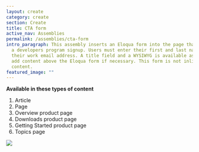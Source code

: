 ```yaml
---
layout: create
category: create
section: Create
title: CTA form
active_nav: Assemblies
permalink: /assemblies/cta-form
intro_paragraph: This assembly inserts an Eloqua form into the page that acts as
  a developers program signup. Users must enter their first and last names and
  their work email address. A title field and a WYSIWYG is available as well to
  add content above the Eloqua form if necessary. This form is not inline with
  content.
featured_image: ""
---
```

**Available in these types of content**

1. Article
2. Page
3. Overview product page
4. Downloads product page
5. Getting Started product page
6. Topics page

![](/design-manual/assets/uploads/cta-form-example.png)